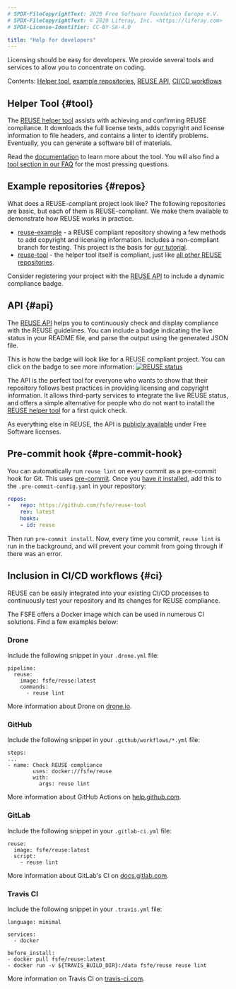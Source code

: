 ```yaml
---
# SPDX-FileCopyrightText: 2020 Free Software Foundation Europe e.V.
# SPDX-FileCopyrightText: © 2020 Liferay, Inc. <https://liferay.com>
# SPDX-License-Identifier: CC-BY-SA-4.0

title: "Help for developers"
---
```


Licensing should be easy for developers. We provide several tools and services to allow you to concentrate on coding.

Contents: [Helper tool](#tool), [example repositories](#repos), [REUSE API](#api), [CI/CD workflows](#ci)


## Helper Tool {#tool}

The [REUSE helper tool](https://git.fsfe.org/reuse/tool) assists with achieving and confirming REUSE compliance. It downloads the full license texts, adds copyright and license information to file headers, and contains a linter to identify problems. Eventually, you can generate a software bill of materials.

Read the [documentation](https://reuse.readthedocs.io) to learn more about the tool. You will also find a [tool section in our FAQ](/faq/#tool) for the most pressing questions.


## Example repositories {#repos}

What does a REUSE-compliant project look like? The following repositories are basic, but each of them is REUSE-compliant. We make them available to demonstrate how REUSE works in practice.

- [reuse-example](https://git.fsfe.org/reuse/example) - a REUSE compliant repository showing a few methods to add copyright and licensing information. Includes a non-compliant branch for testing. This project is the basis for [our tutorial](/tutorial).
- [reuse-tool](https://git.fsfe.org/reuse/tool) - the helper tool itself is compliant, just like [all other REUSE repositories](https://git.fsfe.org/reuse/).

Consider registering your project with the [REUSE API](#api) to include a dynamic compliance badge.


## API {#api}

The [REUSE API](https://api.reuse.software) helps you to continuously check and display compliance with the REUSE guidelines. You can include a badge indicating the live status in your README file, and parse the output using the generated JSON file.

This is how the badge will look like for a REUSE compliant project. You can click on the badge to see more information: [![REUSE status](https://api.reuse.software/badge/git.fsfe.org/reuse/api)](https://api.reuse.software/info/git.fsfe.org/reuse/api)

The API is the perfect tool for everyone who wants to show that their repository follows best practices in providing licensing and copyright information. It allows third-party services to integrate the live REUSE status, and offers a simple alternative for people who do not want to install the [REUSE helper tool](#tool) for a first quick check.

As everything else in REUSE, the API is [publicly available](https://git.fsfe.org/reuse/api) under Free Software licenses.


## Pre-commit hook {#pre-commit-hook}

You can automatically run `reuse lint` on every commit as a pre-commit hook for Git. This uses [pre-commit](https://pre-commit.com/). Once you [have it installed](https://pre-commit.com/#install), add this to the `.pre-commit-config.yaml` in your repository:

```yaml
repos:
-   repo: https://github.com/fsfe/reuse-tool
    rev: latest
    hooks:
    - id: reuse
```

Then run `pre-commit install`. Now, every time you commit, `reuse lint` is run in the background, and will prevent your commit from going through if there was an error.


## Inclusion in CI/CD workflows {#ci}

REUSE can be easily integrated into your existing CI/CD processes to continuously test your repository and its changes for REUSE compliance.

The FSFE offers a Docker image which can be used in numerous CI solutions. Find a few examples below:

### Drone

Include the following snippet in your `.drone.yml` file:

```
pipeline:
  reuse:
    image: fsfe/reuse:latest
    commands:
      - reuse lint
```

More information about Drone on [drone.io](https://drone.io).

### GitHub

Include the following snippet in your `.github/workflows/*.yml` file:

```
steps:
...
- name: Check REUSE compliance
        uses: docker://fsfe/reuse
        with:
          args: reuse lint
```

More information about GitHub Actions on [help.github.com](https://help.github.com/en/actions/automating-your-workflow-with-github-actions).

### GitLab

Include the following snippet in your `.gitlab-ci.yml` file:

```
reuse:
  image: fsfe/reuse:latest
  script:
    - reuse lint
```

More information about GitLab's CI on [docs.gitlab.com](https://docs.gitlab.com/ce/ci/quick_start/).

### Travis CI

Include the following snippet in your `.travis.yml` file:

```
language: minimal

services:
  - docker

before_install:
- docker pull fsfe/reuse:latest
- docker run -v ${TRAVIS_BUILD_DIR}:/data fsfe/reuse reuse lint
```

More information on Travis CI on [travis-ci.com](https://travis-ci.com).
